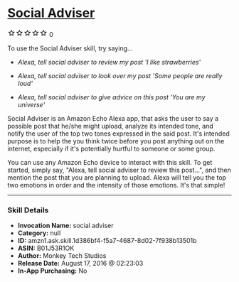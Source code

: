 # [Social Adviser](http://alexa.amazon.com/#skills/amzn1.ask.skill.1d386bf4-f5a7-4687-8d02-7f938b13501b)
![0 stars](../../images/ic_star_border_black_18dp_1x.png)![0 stars](../../images/ic_star_border_black_18dp_1x.png)![0 stars](../../images/ic_star_border_black_18dp_1x.png)![0 stars](../../images/ic_star_border_black_18dp_1x.png)![0 stars](../../images/ic_star_border_black_18dp_1x.png) 0

To use the Social Adviser skill, try saying...

* *Alexa, tell social adviser  to review my post 'I like strawberries'*

* *Alexa, tell social adviser to look over my post 'Some people are really loud'*

* *Alexa, tell social adviser to give advice on this post 'You are my universe'*

Social Adviser is an Amazon Echo Alexa app, that asks the user to say a possible post that he/she might upload, analyze its intended tone, and notify the user of the top two tones expressed in the said post. It's intended purpose is to help the you think twice before you post anything out on the internet, especially if it's potentially hurtful to someone or some group.

You can use any Amazon Echo device to interact with this skill. To get started, simply say, "Alexa, tell social adviser to review this post...", and then mention the post that you are planning to upload. Alexa will tell you the top two emotions in order and the intensity of those emotions. It's that simple!

***

### Skill Details

* **Invocation Name:** social adviser
* **Category:** null
* **ID:** amzn1.ask.skill.1d386bf4-f5a7-4687-8d02-7f938b13501b
* **ASIN:** B01J53R1OK
* **Author:** Monkey Tech Studios
* **Release Date:** August 17, 2016 @ 02:23:03
* **In-App Purchasing:** No
